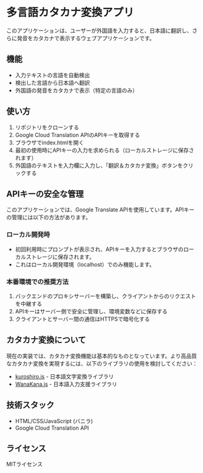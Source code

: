 # 多言語カタカナ変換アプリ

このアプリケーションは、ユーザーが外国語を入力すると、日本語に翻訳し、さらに発音をカタカナで表示するウェブアプリケーションです。

## 機能

- 入力テキストの言語を自動検出
- 検出した言語から日本語へ翻訳
- 外国語の発音をカタカナで表示（特定の言語のみ）

## 使い方

1. リポジトリをクローンする
2. Google Cloud Translation APIのAPIキーを取得する
3. ブラウザでindex.htmlを開く
4. 最初の使用時にAPIキーの入力を求められる（ローカルストレージに保存されます）
5. 外国語のテキストを入力欄に入力し、「翻訳＆カタカナ変換」ボタンをクリックする

## APIキーの安全な管理

このアプリケーションでは、Google Translate APIを使用しています。APIキーの管理には以下の方法があります。

### ローカル開発時

- 初回利用時にプロンプトが表示され、APIキーを入力するとブラウザのローカルストレージに保存されます。
- これはローカル開発環境（localhost）でのみ機能します。

### 本番環境での推奨方法

1. バックエンドのプロキシサーバーを構築し、クライアントからのリクエストを中継する
2. APIキーはサーバー側で安全に管理し、環境変数などに保存する
3. クライアントとサーバー間の通信はHTTPSで暗号化する

## カタカナ変換について

現在の実装では、カタカナ変換機能は基本的なものとなっています。より高品質なカタカナ変換を実現するには、以下のライブラリの使用を検討してください：

- [kuroshiro.js](https://github.com/hexenq/kuroshiro) - 日本語文字変換ライブラリ
- [WanaKana.js](https://github.com/WaniKani/WanaKana) - 日本語入力支援ライブラリ

## 技術スタック

- HTML/CSS/JavaScript (バニラ)
- Google Cloud Translation API

## ライセンス

MITライセンス 